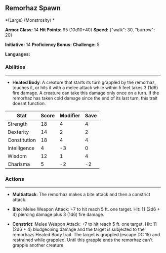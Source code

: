 ## Remorhaz Spawn
*(Large) (Monstrosity) *

**Armor Class:** 14
**Hit Points:** 95 (10d10+40)
**Speed:** {"walk": 30, "burrow": 20}

**Initiative:** 14
**Proficiency Bonus:**
**Challenge:** 5

**Languages:** 

### Abilities
 --- 
- **Heated Body**: A creature that starts its turn grappled by the remorhaz, touches it, or hits it with a melee attack while within 5 feet takes 3 (1d6) fire damage. A creature can take this damage only once on a turn. If the remorhaz has taken cold damage since the end of its last turn, this trait doesnt function.



| Stat | Score | Modifier | Save |
| ---- | ---- | ---- | ---- |
| Strength | 18 | 4 | 4 |
| Dexterity | 14 | 2 | 2 |
| Constitution | 18 | 4 | 4 |
| Intelligence | 4 | -3 | 0 |
| Wisdom | 12 | 1 | 4 |
| Charisma | 5 | -2 | -2 |

### Actions
 --- 
- **Multiattack**: The remorhaz makes a bite attack and then a constrict attack.

- **Bite**: Melee Weapon Attack: +7 to hit  reach 5 ft.  one target. Hit: 11 (2d6 + 4) piercing damage plus 3 (1d6) fire damage.

- **Constrict**: Melee Weapon Attack: +7 to hit  reach 5 ft.  one target. Hit: 11 (2d6 + 4) bludgeoning damage  and the target is subjected to the remorhazs Heated Body trait. The target is grappled (escape DC 15) and restrained while grappled. Until this grapple ends  the remorhaz can't grapple another creature.

